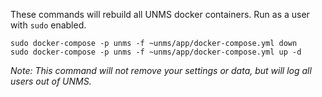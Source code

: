 These commands will rebuild all UNMS docker containers. Run as a user with `sudo` enabled.

    sudo docker-compose -p unms -f ~unms/app/docker-compose.yml down
    sudo docker-compose -p unms -f ~unms/app/docker-compose.yml up -d

_Note: This command will not remove your settings or data, but will log all users out of UNMS._
